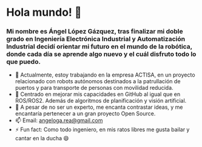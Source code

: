 # Hola mundo! 👋
### Mi nombre es Ángel López Gázquez, tras finalizar mi doble grado en Ingeniería Electrónica Industrial y Automatización Industrial decidí orientar mi futuro en el mundo de la robótica, donde cada día se aprende algo nuevo y el cuál disfruto todo lo que puedo.

- 🔭 Actualmente, estoy trabajando en la empresa ACTISA, en un proyecto relacionado con robots autónomos destinados a la patrullación de puertos y para transporte de personas con movilidad reducida.
- 🌱 Centrado en mejorar mis capacidades en GitHub al igual que en ROS/ROS2. Además de algoritmos de planificación y visión artificial.
- 💬 A pesar de no ser un experto, me encanta contrastar ideas, y me encantaría pertenecer a un gran proyecto Open Source.
- 📫 Email: angeloga.rea@gmail.com
- ⚡ Fun fact: Como todo ingeniero, en mis ratos libres me gusta bailar y cantar en la ducha 😄
<!--
**AngeLoGa/angeloga** is a ✨ _special_ ✨ repository because its `README.md` (this file) appears on your GitHub profile.

Here are some ideas to get you started:

- 🔭 I’m currently working on ...
- 🌱 I’m currently learning ...
- 👯 I’m looking to collaborate on ...
- 🤔 I’m looking for help with ...
- 💬 Ask me about ...
- 📫 How to reach me: ...
- 😄 Pronouns: ...
- ⚡ Fun fact: ...
-->
